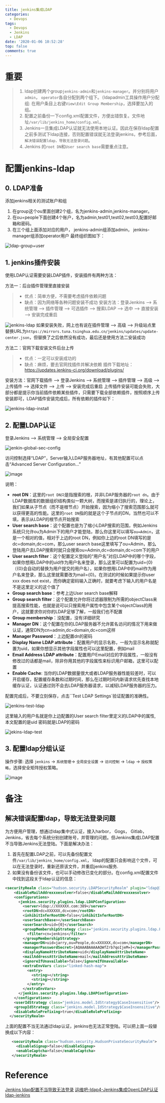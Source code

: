 ```yaml
---
title: jenkins集成LDAP
categories:
  - Devops
tags:
  - Devops
  - Jenkins
  - LDAP
date: '2020-01-06 10:52:28'
top: false
comments: true
---
```

# 重要
> 1. ldap创建两个group`jenkins-admin`和`jenkins-manager`。并分别将用户`admin`， `operator`各自分配到两个组下。（ldapadmin工具操作用户分配组: 在用户条目上右键`View\Edit Group Membership`，选择要加入的组。
> 2. 配置之前备份一下config.xml配置文件，方便出错恢复。文件地址`/var/lib/jenkins_home/config.xml`。
> 3. Jenkins一旦集成LDAP认证就无法使用本地认证。因此在保存ldap配置之前多测试下ldap连接，否则配置错误就无法登录jenkins，参考后面，`解决错误配置ldap，导致无法登录问题`。
> 4. Jenkins 的`root DN`和`User search base`需要重点注意。

# 配置jenkins-ldap

## 0. LDAP准备
添加jenkins相关的测试账户和组
1. 在group这个ou里面创建2个组，名为jenkins-admin,jenkins-manager。
2. 在ou=people下面创建4个账户，名为admin,test01,test02,test03,配置好邮箱和密码。
3. 在三个组上面添加对应的用户， jenkins-admin组添加admin， jenkins-manager组添加operator用户
最终组织图如下：

![ldap-group+user](https://tvax1.sinaimg.cn/large/006hT4w1ly1gap61auymhj30bk0bejrk.jpg)

## 1. jenkins插件安装
使用LDAP认证需要安装LDAP插件，安装插件有两种方法：

方法一：后台插件管理里直接安装
> + 优点：简单方便，不需要考虑插件依赖问题
> + 缺点：因为网络等各种问题安装不成功
安装方法：登录Jenkins --> 系统管理 --> 插件管理 --> 可选插件 --> 搜索LDAP --> 选中 --> 直接安装 --> 安装完成重启

![jenkins-ldap](https://tvax1.sinaimg.cn/large/006hT4w1ly1gap6m6gdzij311q08eglw.jpg)
如果安装失败，网上也有说在插件管理 --> 高级 --> 升级站点里替换URL为`https://mirrors.tuna.tsinghua.edu.cn/jenkins/updates/update-center.json`，但替换了之后依然没有成功，最后还是使用方法二安装成功

方法二：官网下载安装文件后台上传
> + 优点：一定可以安装成功的
> + 缺点：麻烦，要去官网找插件并解决依赖
插件下载地址：https://updates.jenkins-ci.org/download/plugins/

安装方法：官网下载插件 --> 登录Jenkins --> 系统管理 --> 插件管理 --> 高级 --> 上传插件 --> 选择文件 --> 上传 --> 安装完成后重启
上传插件安装可能会失败，大部分都是提示你当前插件依赖某些插件，只需要下载全部依赖插件，按照顺序上传安装即可，LDAP插件安装完成后，所有依赖的插件如下：

![jenkins-ldap-install](https://tvax1.sinaimg.cn/large/006hT4w1ly1gap6qkkd95j31040eqq3z.jpg)

## 2. 配置LDAP认证
登录Jenkins --> 系统管理 --> 全局安全配置

![jenkin-global-sec-config](https://tvax1.sinaimg.cn/large/006hT4w1ly1gap6r9uyv0j30wq0ed0tz.jpg)

访问控制选择“LDAP”，Server输入LDAP服务器地址，有其他配置可以点击“Advanced Server Configuration...”

![image](https://tvax1.sinaimg.cn/large/006hT4w1ly1gap89aax6fj30zy0lijv1.jpg)

说明：
+ **root DN**：这里的`root DN只`是指搜索的根，并非LDAP服务器的`root dn`。由于LDAP数据库的数据组织结构类似一颗大树，而搜索是递归执行的，理论上，我们如果从子节点（而不是根节点）开始搜索，因为缩小了搜索范围那么就可以获得更高的性能。这里的`root DN`指的就是这个子节点的DN，当然也可以不填，表示从LDAP的根节点开始搜索
+ **User search base**：这个配置也是为了缩小LDAP搜索的范围，例如Jenkins系统只允许ou为Admin下的用户才能登陆，那么你这里可以填写`ou=Admin`，这是一个相对的值，相对于上边的root DN，例如你上边的root DN填写的是dc=domain,dc=com，那么user search base这里填写了ou=Admin，那么登陆用户去LDAP搜索时就只会搜索ou=Admin,dc=domain,dc=com下的用户
+ **User search filter**：这个配置定义登陆的“用户名”对应LDAP中的哪个字段，如果你想用LDAP中的uid作为用户名来登录，那么这里可以配置为uid={0}（{0}会自动的替换为用户提交的用户名），如果你想用LDAP中的mail作为用户名来登录，那么这里就需要改为mail={0}。在测试的时候如果提示你user xxx does not exist，而你确定密码输入正确时，就要考虑下输入的用户名是不是这里定义的这个值了
+ **Group search base**：参考上边User search base解释
+ **Group search filter**：这个配置允许你将过滤器限制为所需的objectClass来提高搜索性能，也就是说可以只搜索用户属性中包含某个objectClass的用户，这就要求你对你的LDAP足够了解，一般我们也不配置
+ **Group membership**：没配置，没有详细研究
+ **Manager DN**：这个配置在你的LDAP服务器不允许匿名访问的情况下用来做认证，通常DN为cn=admin,dc=domain,dc=com这样
+ **Manager Password**：上边配置dn的密码
+ **Display Name LDAP attribute**：配置用户的显示名称，一般为显示名称就配置为uid，如果你想显示其他字段属性也可以这里配置，例如mail
+ **Email Address LDAP attribute**：配置用户Email对应的字段属性，一般没有修改过的话都是mail，除非你用其他的字段属性来标识用户邮箱，这里可以配置
+ **Enable Cache**: 当你的LDAP数据量很大或者LDAP服务器性能较差时，可以开启缓存，配置缓存条数和过期时间，那么在过期时间内新请求优先查找本地缓存认证，认证通过则不会去LDAP服务器请求，以减轻LDAP服务器的压力。

配置完成后，不要立刻保存，点击``Test LDAP Settings`验证配置的准确性。

![jenkins-test-ldap](https://tvax1.sinaimg.cn/large/006hT4w1ly1gap7jsk7quj30tn05n0sm.jpg)

这里输入的用户名就是你上边配置的User search filter里定义的LDAP中的属性, 本文配置的是uid 密码就是LDAP的密码

![jekins-ldap-test](https://tvax1.sinaimg.cn/large/006hT4w1ly1gap7kydsxpj30n60a20sz.jpg)


## 3. 配置ldap分组认证
操作步骤: 选择 `jenkins` -> `系统管理`-> `全局安全设置` -> `访问控制` -> `ldap` -> `授权策略`，选择安全矩阵授权策略。

![image](https://tvax1.sinaimg.cn/large/006hT4w1ly1gap85k0n35j310g0m0jvt.jpg)


# 备注
## 解决错误配置ldap，导致无法登录问题
为方便用户管理，想通过ldap集中式认证，接入harbor， Gogs， Gitlab， Jenkins，省去每个系统分别创建账号，并管理的问题。但Jenkins集成LDAP配置不当导致Jenkins无法登陆。下面是解决办法：

1. 首先在配置LDAP之前，可以先备份配置文件`/var/lib/jenkins_home/config.xml`， ldap的配置只会影响这个文件，可以在无法登录时，重新还原该文件，并重启jenkins服务.
2. 如果没有备份该文件，也可以手动修改已变化的部分。在config.xml配置文件中找到这段关于ldap认证的信息：
```xml
<securityRealm class="hudson.security.LDAPSecurityRealm" plugin="ldap@1.20">
    <disableMailAddrexxxesolver>false</disableMailAddrexxxesolver>
    <configurations>
      <jenkins.security.plugins.ldap.LDAPConfiguration>
        <server>ldap://XXXXXX.com:389</server>
        <rootDN>dc=XXXXXX,dc=com</rootDN>
        <inhibitInferRootDN>false</inhibitInferRootDN>
        <userSearchBase></userSearchBase>
        <userSearch>uid={0}</userSearch>
        <groupMembershipStrategy class="jenkins.security.plugins.ldap.FromGroupSearchLDAPGroupMembershipStrategy">
          <filter>cn=jenkins</filter>
        </groupMembershipStrategy>
        <managerDN>uid=jarry,ou=People,dc=XXXXXX,dc=com</managerDN>
        <managerPasswordSecret>{AQAAABAAAAAQWfZrb7qoIjeM=}</managerPasswordSecret>
        <displayNameAttributeName>uid</displayNameAttributeName>
        <mailAddressAttributeName>mail</mailAddressAttributeName>
        <ignoreIfUnavailable>false</ignoreIfUnavailable>
        <extraEnvVars class="linked-hash-map">
          <entry>
            <string></string>
            <string></string>
          </entry>
        </extraEnvVars>
      </jenkins.security.plugins.ldap.LDAPConfiguration>
    </configurations>
    <userIdStrategy class="jenkins.model.IdStrategy$CaseInsensitive"/>
    <groupIdStrategy class="jenkins.model.IdStrategy$CaseInsensitive"/>
    <disableRolePrefixing>true</disableRolePrefixing>
  </securityRealm>
```
上面的配置不当无法通过ldap认证，jenkins也无法正常登陆。可以把上面一段替换成以下内容：
```xml
   <securityRealm class="hudson.security.HudsonPrivateSecurityRealm">
     <disableSignup>false</disableSignup>
     <enableCaptcha>false</enableCaptcha>
   </securityRealm>
```

# Reference
[Jenkins ldap配置不当导致无法登录](https://www.58jb.com/html/jenkins_ldap_login_failure.html)
[运维吧-ldap4-Jenkins集成OpenLDAP认证](https://www.cnblogs.com/37Y37/p/9430272.html)
[ldap-jenkins](https://www.cnblogs.com/zhaojiedi1992/p/zhaojiedi_liunx_52_ldap_for_jenkins.html)

